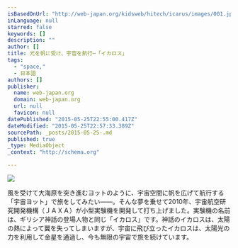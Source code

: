 ```yaml
---
isBasedOnUrl: "http://web-japan.org/kidsweb/hitech/icarus/images/001.jpg"
inLanguage: null
starred: false
keywords: []
description: ""
author: []
title: 光を帆に受け、宇宙を航行―「イカロス」
tags:
  - "space,"
  - 日本語
authors: []
publisher:
  name: web-japan.org
  domain: web-japan.org
  url: null
  favicon: null
datePublished: "2015-05-25T22:55:00.417Z"
dateModified: "2015-05-25T22:57:33.389Z"
sourcePath: _posts/2015-05-25-.md
published: true
_type: MediaObject
_context: "http://schema.org"

---
```

![](http://web-japan.org/kidsweb/hitech/icarus/images/001.jpg)

風を受けて大海原を突き進むヨットのように、宇宙空間に帆を広げて航行する「宇宙ヨット」で旅をしてみたい――。そんな夢を乗せて2010年、宇宙航空研究開発機構（ＪＡＸＡ）が小型実験機を開発して打ち上げました。実験機の名前は、ギリシア神話の登場人物と同じ「イカロス」です。神話のイカロスは、太陽の熱によって翼を失ってしまいますが、宇宙に飛び立ったイカロスは、太陽光の力を利用して金星を通過し、今も無限の宇宙で旅を続けています。